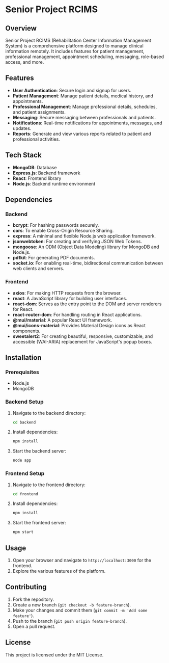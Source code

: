 # Senior Project RCIMS


## Overview
Senior Project RCIMS (Rehabilitation Center Information Management System) is a comprehensive platform designed to manage clinical information remotely. It includes features for patient management, professional management, appointment scheduling, messaging, role-based access, and more.


##  Features
- **User Authentication**: Secure login and signup for users.
- **Patient Management**: Manage patient details, medical history, and appointments.
- **Professional Management**: Manage professional details, schedules, and patient assignments.
- **Messaging**: Secure messaging between professionals and patients.
- **Notifications**: Real-time notifications for appointments, messages, and updates.
- **Reports**: Generate and view various reports related to patient and professional activities.

## Tech Stack
- **MongoDB**: Database
- **Express.js**: Backend framework
- **React**: Frontend library
- **Node.js**: Backend runtime environment


## Dependencies
### Backend
- **bcrypt**: For hashing passwords securely.
- **cors**: To enable Cross-Origin Resource Sharing.
- **express**: A minimal and flexible Node.js web application framework.
- **jsonwebtoken**: For creating and verifying JSON Web Tokens.
- **mongoose**: An ODM (Object Data Modeling) library for MongoDB and Node.js.
- **pdfkit**: For generating PDF documents.
- **socket.io**: For enabling real-time, bidirectional communication between web clients and servers.

### Frontend
- **axios**: For making HTTP requests from the browser.
- **react**: A JavaScript library for building user interfaces.
- **react-dom**: Serves as the entry point to the DOM and server renderers for React.
- **react-router-dom**: For handling routing in React applications.
- **@mui/material**: A popular React UI framework.
- **@mui/icons-material**: Provides Material Design icons as React components.
- **sweetalert2**: For creating beautiful, responsive, customizable, and accessible (WAI-ARIA) replacement for JavaScript's popup boxes.

## Installation

### Prerequisites
- Node.js
- MongoDB

### Backend Setup
1. Navigate to the backend directory:
    ```bash
    cd backend
    ```
2. Install dependencies:
    ```bash
    npm install
    ```
3. Start the backend server:
    ```bash
    node app
    ```

### Frontend Setup
1. Navigate to the frontend directory:
    ```bash
    cd frontend
    ```
2. Install dependencies:
    ```bash
    npm install
    ```
3. Start the frontend server:
    ```bash
    npm start
    ```

## Usage
1. Open your browser and navigate to `http://localhost:3000` for the frontend.
2. Explore the various features of the platform.

## Contributing
1. Fork the repository.
2. Create a new branch (`git checkout -b feature-branch`).
3. Make your changes and commit them (`git commit -m 'Add some feature'`).
4. Push to the branch (`git push origin feature-branch`).
5. Open a pull request.

## License
This project is licensed under the MIT License.

